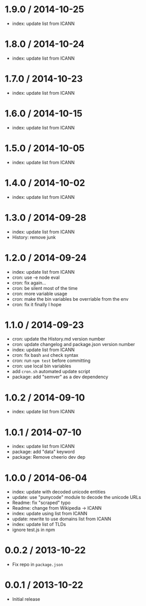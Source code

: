 
1.9.0 / 2014-10-25
==================

  * index: update list from ICANN

1.8.0 / 2014-10-24
==================

  * index: update list from ICANN

1.7.0 / 2014-10-23
==================

  * index: update list from ICANN

1.6.0 / 2014-10-15
==================

  * index: update list from ICANN

1.5.0 / 2014-10-05
==================

  * index: update list from ICANN

1.4.0 / 2014-10-02
==================

  * index: update list from ICANN

1.3.0 / 2014-09-28
==================

  * index: update list from ICANN
  * History: remove junk

1.2.0 / 2014-09-24
==================

  * index: update list from ICANN
  * cron: use -e node eval
  * cron: fix again...
  * cron: be silent most of the time
  * cron: more variable usage
  * cron: make the bin variables be overriable from the env
  * cron: fix it finally I hope

1.1.0 / 2014-09-23
==================

 * cron: update the History.md version number
 * cron: update changelog and package.json version number
 * index: update list from ICANN
 * cron: fix bash `and` check syntax
 * cron: run `npm test` before committing
 * cron: use local bin variables
 * add `cron.sh` automated update script
 * package: add "semver" as a dev dependency

1.0.2 / 2014-09-10
==================

 * index: update list from ICANN

1.0.1 / 2014-07-10
==================

 * index: update list from ICANN
 * package: add "data" keyword
 * package: Remove cheerio dev dep

1.0.0 / 2014-06-04
==================

 * index: update with decoded unicode entities
 * update: use "punycode" module to decode the unicode URLs
 * Readme: fix "scraped" typo
 * Readme: change from Wikipedia -> ICANN
 * index: update using list from ICANN
 * update: rewrite to use domains list from ICANN
 * index: update list of TLDs
 * ignore test.js in npm

0.0.2 / 2013-10-22
==================

 * Fix repo in `package.json`

0.0.1 / 2013-10-22
==================

 * Initial release
